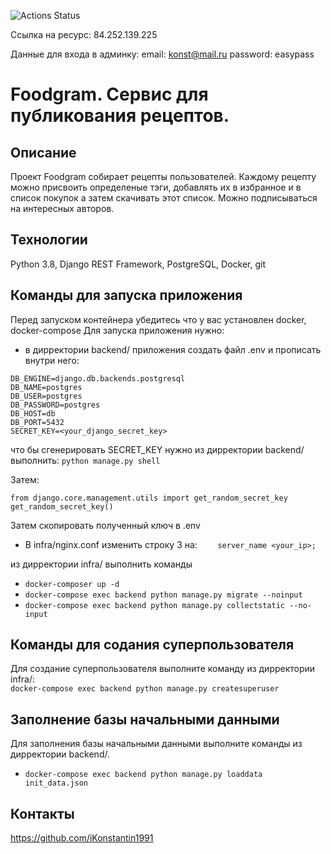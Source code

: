 ![Actions Status](https://github.com/iKonstantin1991/foodgram-project-react/actions/workflows/foodgram_workflow.yml/badge.svg)

Ссылка на ресурс: 84.252.139.225

Данные для входа в админку:
email: konst@mail.ru
password: easypass

# Foodgram. Сервис для публикования рецептов.
## Описание
Проект Foodgram собирает рецепты пользователей. Каждому рецепту можно присвоить определеные тэги, добавлять их в избранное и в список покупок а затем скачивать этот список. Можно подписываться на интересных авторов.
## Технологии
Python 3.8, Django REST Framework, PostgreSQL, Docker, git
## Команды для запуска приложения
Перед запуском контейнера убедитесь что у вас установлен docker, docker-compose
Для запуска приложения нужно:
- в дирректории backend/ приложения создать файл .env и прописать внутри него:
```
DB_ENGINE=django.db.backends.postgresql
DB_NAME=postgres
DB_USER=postgres
DB_PASSWORD=postgres
DB_HOST=db
DB_PORT=5432
SECRET_KEY=<your_django_secret_key>
```
что бы сгенерировать SECRET_KEY нужно из дирректории backend/ выполнить:
```python manage.py shell```

Затем:
```
from django.core.management.utils import get_random_secret_key  
get_random_secret_key()
```
Затем скопировать полученный ключ в .env

- В infra/nginx.conf изменить строку 3 на:
```    server_name <your_ip>;```

из дирректории infra/ выполнить команды
- ```docker-composer up -d```
- ```docker-compose exec backend python manage.py migrate --noinput```
- ```docker-compose exec backend python manage.py collectstatic --no-input```


## Команды для содания суперпользователя
Для создание суперпользователя выполните команду из дирректории infra/:<br>
```docker-compose exec backend python manage.py createsuperuser```<br>

## Заполнение базы начальными данными
Для заполнения базы начальными данными выполните команды из дирректории backend/.<br>
- ```docker-compose exec backend python manage.py loaddata init_data.json```

## Контакты
https://github.com/iKonstantin1991

